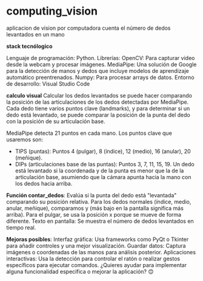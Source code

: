 # computing_vision
aplicacion de vision por computadora
cuenta el número de dedos levantados en un mano

**stack tecnólogico**

Lenguaje de programación: Python.
Librerías:
OpenCV: Para capturar video desde la webcam y procesar imágenes.
MediaPipe: Una solución de Google para la detección de manos y dedos que incluye modelos de aprendizaje automático preentrenados.
Numpy: Para procesar arrays de datos.
Entorno de desarrollo: Visual Studio Code

**calculo visual**
Calcular los dedos levantados se puede hacer comparando la posición de las articulaciones de los dedos detectadas por MediaPipe. Cada dedo tiene varios puntos clave (landmarks), y para determinar si un dedo está levantado, se puede comparar la posición de la punta del dedo con la posición de su articulación base.

MediaPipe detecta 21 puntos en cada mano.
Los puntos clave que usaremos son:
- TIPS (puntas): Puntos 4 (pulgar), 8 (índice), 12 (medio), 16 (anular), 20 (meñique).
- DIPs (articulaciones base de las puntas): Puntos 3, 7, 11, 15, 19.
Un dedo está levantado si la coordenada y de la punta es menor que la de la articulación base, asumiendo que la cámara apunta hacia la mano con los dedos hacia arriba.

**Función contar_dedos**: Evalúa si la punta del dedo está "levantada" comparando su posición relativa.
Para los dedos normales (índice, medio, anular, meñique), comparamos y (más bajo en la pantalla significa más arriba).
Para el pulgar, se usa la posición x porque se mueve de forma diferente.
Texto en pantalla: Se muestra el número de dedos levantados en tiempo real.


**Mejoras posibles**:
Interfaz gráfica: Usa frameworks como PyQt o Tkinter para añadir controles y una mejor visualización.
Guardar datos: Captura imágenes o coordenadas de las manos para análisis posterior.
Aplicaciones interactivas: Usa la detección para controlar el ratón o realizar gestos específicos para ejecutar comandos.
¿Quieres ayudar para implementar alguna funcionalidad específica o mejorar la aplicación? 😊
